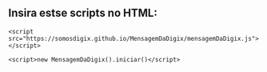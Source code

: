 ## Insira estse scripts no HTML:

`<script src="https://somosdigix.github.io/MensagemDaDigix/mensagemDaDigix.js"></script>`

`<script>new MensagemDaDigix().iniciar()</script>`
